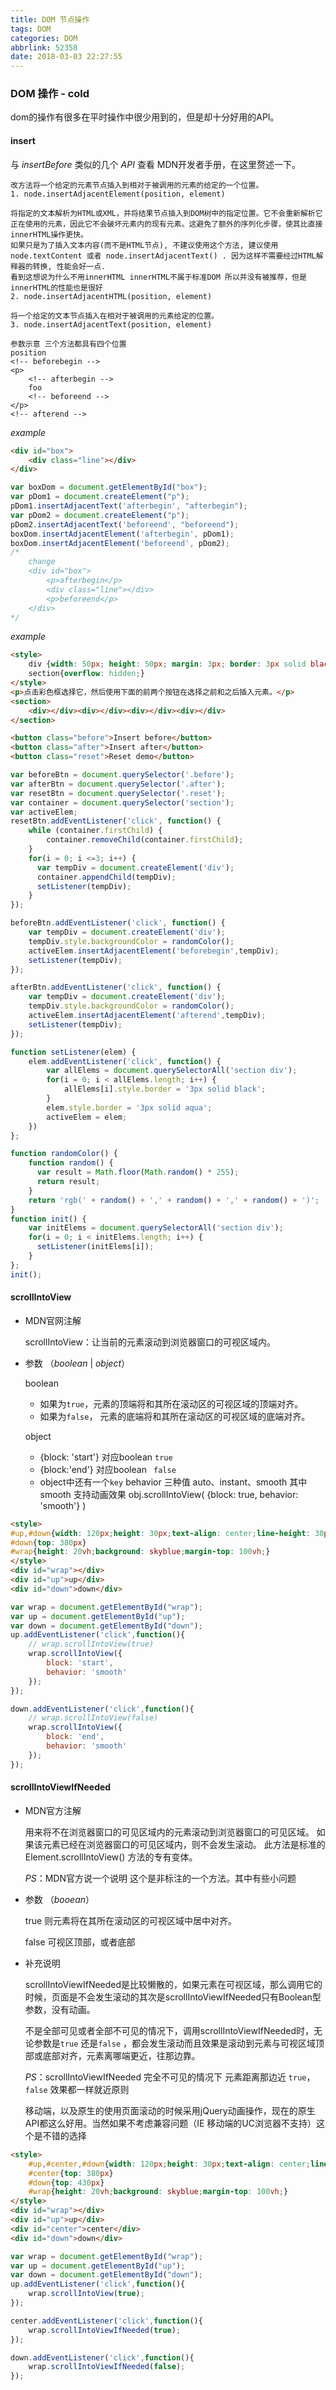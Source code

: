 ```yaml
---
title: DOM 节点操作
tags: DOM
categories: DOM
abbrlink: 52358
date: 2018-03-03 22:27:55
---
```


### DOM 操作 - cold

dom的操作有很多在平时操作中很少用到的，但是却十分好用的API。

#### insert

与 *insertBefore* 类似的几个 *API* 查看 MDN开发者手册，在这里赘述一下。

```
改方法将一个给定的元素节点插入到相对于被调用的元素的给定的一个位置。
1. node.insertAdjacentElement(position, element)

将指定的文本解析为HTML或XML，并将结果节点插入到DOM树中的指定位置。它不会重新解析它正在使用的元素，因此它不会破坏元素内的现有元素。这避免了额外的序列化步骤，使其比直接innerHTML操作更快。
如果只是为了插入文本内容(而不是HTML节点), 不建议使用这个方法, 建议使用node.textContent 或者 node.insertAdjacentText() . 因为这样不需要经过HTML解释器的转换, 性能会好一点.
看到这想说为什么不用innerHTML innerHTML不属于标准DOM 所以并没有被推荐，但是innerHTML的性能也是很好
2. node.insertAdjacentHTML(position, element)

将一个给定的文本节点插入在相对于被调用的元素给定的位置。
3. node.insertAdjacentText(position, element)

参数示意 三个方法都具有四个位置
position
<!-- beforebegin -->
<p>
    <!-- afterbegin -->
    foo
    <!-- beforeend -->
</p>
<!-- afterend -->
```

*example*

```html
<div id="box">
    <div class="line"></div>
</div>
```

```js
var boxDom = document.getElementById("box");
var pDom1 = document.createElement("p");
pDom1.insertAdjacentText('afterbegin', "afterbegin");
var pDom2 = document.createElement("p");
pDom2.insertAdjacentText('beforeend', "beforeend");
boxDom.insertAdjacentElement('afterbegin', pDom1);
boxDom.insertAdjacentElement('beforeend', pDom2);
/*
	change
	<div id="box">
        <p>afterbegin</p>
        <div class="line"></div>
        <p>beforeend</p>
    </div>
*/
```

*example*

```html
<style>
	div {width: 50px; height: 50px; margin: 3px; border: 3px solid black; display: inline-block; background-color: red; float: left}
    section{overflow: hidden;}
</style>
<p>点击彩色框选择它，然后使用下面的前两个按钮在选择之前和之后插入元素。</p>
<section>
    <div></div><div></div><div></div><div></div>
</section>

<button class="before">Insert before</button>
<button class="after">Insert after</button>
<button class="reset">Reset demo</button>
```

```js
var beforeBtn = document.querySelector('.before');
var afterBtn = document.querySelector('.after');
var resetBtn = document.querySelector('.reset');
var container = document.querySelector('section');
var activeElem;
resetBtn.addEventListener('click', function() {
    while (container.firstChild) {
        container.removeChild(container.firstChild);
    }
    for(i = 0; i <=3; i++) {
      var tempDiv = document.createElement('div');
      container.appendChild(tempDiv);
      setListener(tempDiv);
    }
});

beforeBtn.addEventListener('click', function() {
    var tempDiv = document.createElement('div');
    tempDiv.style.backgroundColor = randomColor();
    activeElem.insertAdjacentElement('beforebegin',tempDiv);
    setListener(tempDiv);
});

afterBtn.addEventListener('click', function() {
    var tempDiv = document.createElement('div');
    tempDiv.style.backgroundColor = randomColor();
    activeElem.insertAdjacentElement('afterend',tempDiv);
    setListener(tempDiv);
});

function setListener(elem) {
    elem.addEventListener('click', function() {
        var allElems = document.querySelectorAll('section div');
        for(i = 0; i < allElems.length; i++) {
            allElems[i].style.border = '3px solid black';
        }
        elem.style.border = '3px solid aqua';
        activeElem = elem;
    })
};

function randomColor() {
    function random() {
      var result = Math.floor(Math.random() * 255);
      return result;
    }
    return 'rgb(' + random() + ',' + random() + ',' + random() + ')';
}
function init() {
    var initElems = document.querySelectorAll('section div');
    for(i = 0; i < initElems.length; i++) {
      setListener(initElems[i]);
    }
};
init();
```



#### scrollIntoView

- MDN官网注解

  scrollIntoView：让当前的元素滚动到浏览器窗口的可视区域内。

- ​参数 （*boolean*  |  *object*）

  boolean

  * 如果为`true`，元素的顶端将和其所在滚动区的可视区域的顶端对齐。
  * 如果为`false`， 元素的底端将和其所在滚动区的可视区域的底端对齐。

  object 

  * {block: 'start'} 对应boolean `true`
  * {block:'end'} 对应boolean ` false`
  * object中还有一个`key` behavior 三种值 auto、instant、smooth 其中 smooth 支持动画效果 obj.scrollIntoView( {block: true, behavior: 'smooth'} )

```html
<style>
#up,#down{width: 120px;height: 30px;text-align: center;line-height: 30px;position: fixed;right: 10px;top: 330px;background: red;color: #fff;}
#down{top: 380px}
#wrap{height: 20vh;background: skyblue;margin-top: 100vh;}
</style>
<div id="wrap"></div>
<div id="up">up</div>
<div id="down">down</div>
```

```js
var wrap = document.getElementById("wrap");
var up = document.getElementById("up");
var down = document.getElementById("down");
up.addEventListener('click',function(){
    // wrap.scrollIntoView(true)
    wrap.scrollIntoView({
        block: 'start',
        behavior: 'smooth'
    });
});

down.addEventListener('click',function(){
    // wrap.scrollIntoView(false)
    wrap.scrollIntoView({
        block: 'end',
        behavior: 'smooth'
    });
});
```

 ####  scrollIntoViewIfNeeded

- MDN官方注解

  用来将不在浏览器窗口的可见区域内的元素滚动到浏览器窗口的可见区域。 如果该元素已经在浏览器窗口的可见区域内，则不会发生滚动。 此方法是标准的 Element.scrollIntoView() 方法的专有变体。

  *PS*：MDN官方说一个说明 这个是非标注的一个方法。其中有些小问题

- 参数 （*booean*）

  true   则元素将在其所在滚动区的可视区域中居中对齐。

  false   可视区顶部，或者底部

- 补充说明

  scrollIntoViewIfNeeded是比较懒散的，如果元素在可视区域，那么调用它的时候，页面是不会发生滚动的其次是scrollIntoViewIfNeeded只有Boolean型参数，没有动画。

  不是全部可见或者全部不可见的情况下，调用scrollIntoViewIfNeeded时，无论参数是`true` 还是`false` ，都会发生滚动而且效果是滚动到元素与可视区域顶部或底部对齐，元素离哪端更近，往那边靠。

  *PS*：scrollIntoViewIfNeeded 完全不可见的情况下 元素距离那边近 `true`，`false` 效果都一样就近原则

  移动端，以及原生的使用页面滚动的时候采用jQuery动画操作，现在的原生API都这么好用。当然如果不考虑兼容问题（IE 移动端的UC浏览器不支持）这个是不错的选择

```html
<style>
    #up,#center,#down{width: 120px;height: 30px;text-align: center;line-height: 30px;position: fixed;right: 10px;top: 330px;background: red;color: #fff;}
    #center{top: 380px}
    #down{top: 430px}
    #wrap{height: 20vh;background: skyblue;margin-top: 100vh;}
</style>
<div id="wrap"></div>
<div id="up">up</div>
<div id="center">center</div>
<div id="down">down</div>
```

```js
var wrap = document.getElementById("wrap");
var up = document.getElementById("up");
var down = document.getElementById("down");
up.addEventListener('click',function(){
    wrap.scrollIntoView(true);
});

center.addEventListener('click',function(){
    wrap.scrollIntoViewIfNeeded(true);
});

down.addEventListener('click',function(){
    wrap.scrollIntoViewIfNeeded(false);
});
```

